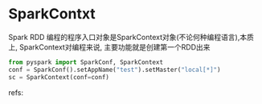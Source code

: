 # SparkContxt

Spark RDD 编程的程序入口对象是SparkContext对象(不论何种编程语言),本质上, SparkContext对编程来说, 主要功能就是创建第一个RDD出来


```python
from pyspark import SparkConf, SparkContext
conf = SparkConf().setAppName("test").setMaster("local[*]")
sc = SparkContext(conf=conf)
```

refs:
